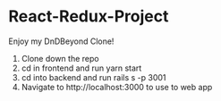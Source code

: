 # React-Redux-Project

Enjoy my DnDBeyond Clone!

1. Clone down the repo
2. cd in frontend and run yarn start
3. cd into backend and run rails s -p 3001
4. Navigate to http://localhost:3000 to use to web app
